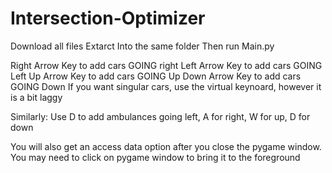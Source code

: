 # Intersection-Optimizer
Download all files
Extarct Into the same folder
Then run Main.py

Right Arrow Key to add cars GOING right
Left Arrow Key to add cars GOING Left
Up Arrow Key to add cars GOING Up
Down Arrow Key to add cars GOING Down
If you want singular cars, use the virtual keynoard, however it is a bit laggy

Similarly: Use D to add ambulances going left, A for right, W for up, D for down

You will also get an access data option after you close the pygame window.
You may need to click on pygame window to bring it to the foreground

